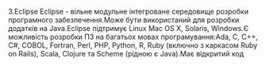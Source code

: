 3.Eclipse
Eclipse - вільне модульне інтегроване середовище розробки програмного забезпечення.Може бути використаний для розробки додатків на Java.Eclipse підтримує Linux Mac OS X, Solaris, Windows.Є можливість розробки ПЗ на багатьох мовах програмування:Ada, C, C++, C#, COBOL, Fortran, Perl, PHP, Python, R, Ruby (включно з каркасом Ruby on Rails), Scala, Clojure та Scheme (рідною є Java).Має відкритий код